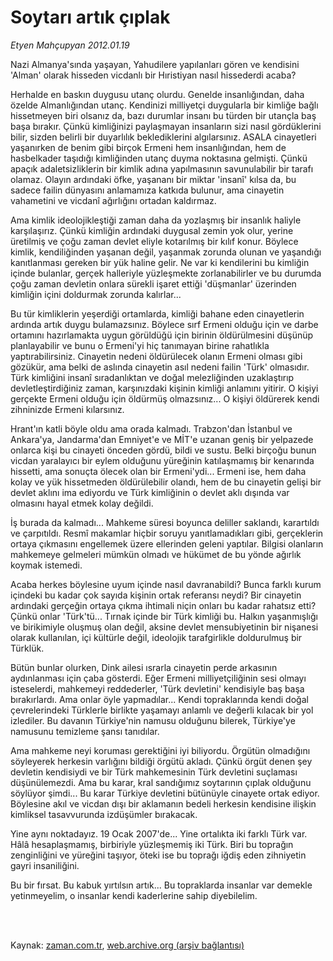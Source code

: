 # Soytarı  artık çıplak

*Etyen Mahçupyan 2012.01.19*

<td class="columnist-detail">
<p>Nazi Almanya'sında yaşayan, Yahudilere yapılanları gören ve kendisini 'Alman' olarak hisseden vicdanlı bir Hıristiyan nasıl hissederdi acaba?</p>
<p>
<div id="haberMetinDiv">
<p>Herhalde en baskın duygusu utanç olurdu. Genelde insanlığından, daha özelde Almanlığından utanç. Kendinizi milliyetçi duygularla bir kimliğe bağlı hissetmeyen biri olsanız da, bazı durumlar insanı bu türden bir utançla baş başa bırakır. Çünkü kimliğinizi paylaşmayan insanların sizi nasıl gördüklerini bilir, sizden belirli bir duyarlılık beklediklerini algılarsınız. ASALA cinayetleri yaşanırken de benim gibi birçok Ermeni hem insanlığından, hem de hasbelkader taşıdığı kimliğinden utanç duyma noktasına gelmişti. Çünkü apaçık adaletsizliklerin bir kimlik adına yapılmasının savunulabilir bir tarafı olamaz. Olayın ardındaki öfke, yaşananı bir miktar 'insanî' kılsa da, bu sadece failin dünyasını anlamamıza katkıda bulunur, ama cinayetin vahametini ve vicdanî ağırlığını ortadan kaldırmaz.
<p>Ama kimlik ideolojikleştiği zaman daha da yozlaşmış bir insanlık haliyle karşılaşırız. Çünkü kimliğin ardındaki duygusal zemin yok olur, yerine üretilmiş ve çoğu zaman devlet eliyle kotarılmış bir kılıf konur. Böylece kimlik, kendiliğinden yaşanan değil, yaşanmak zorunda olunan ve yaşandığı kanıtlanması gereken bir yük haline gelir. Ne var ki kendilerini bu kimliğin içinde bulanlar, gerçek halleriyle yüzleşmekte zorlanabilirler ve bu durumda çoğu zaman devletin onlara sürekli işaret ettiği 'düşmanlar' üzerinden kimliğin içini doldurmak zorunda kalırlar...
<p>Bu tür kimliklerin yeşerdiği ortamlarda, kimliği bahane eden cinayetlerin ardında artık duygu bulamazsınız. Böylece sırf Ermeni olduğu için ve darbe ortamını hazırlamakta uygun görüldüğü için birinin öldürülmesini düşünüp planlayabilir ve bunu o Ermeni'yi hiç tanımayan birine rahatlıkla yaptırabilirsiniz. Cinayetin nedeni öldürülecek olanın Ermeni olması gibi gözükür, ama belki de aslında cinayetin asıl nedeni failin 'Türk' olmasıdır. Türk kimliğini insanî sıradanlıktan ve doğal melezliğinden uzaklaştırıp devletleştirdiğiniz zaman, karşınızdaki kişinin kimliği anlamını yitirir. O kişiyi gerçekte Ermeni olduğu için öldürmüş olmazsınız... O kişiyi öldürerek kendi zihninizde Ermeni kılarsınız.
<p>Hrant'ın katli böyle oldu ama orada kalmadı. Trabzon'dan İstanbul ve Ankara'ya, Jandarma'dan Emniyet'e ve MİT'e uzanan geniş bir yelpazede onlarca kişi bu cinayeti önceden gördü, bildi ve sustu. Belki birçoğu bunun vicdan yaralayıcı bir eylem olduğunu yüreğinin katılaşmamış bir kenarında hissetti, ama sonuçta ölecek olan bir Ermeni'ydi... Ermeni ise, hem daha kolay ve yük hissetmeden öldürülebilir olandı, hem de bu cinayetin gelişi bir devlet aklını ima ediyordu ve Türk kimliğinin o devlet aklı dışında var olmasını hayal etmek kolay değildi.
<p>İş burada da kalmadı... Mahkeme süresi boyunca deliller saklandı, karartıldı ve çarpıtıldı. Resmî makamlar hiçbir soruyu yanıtlamadıkları gibi, gerçeklerin ortaya çıkmasını engellemek üzere ellerinden geleni yaptılar. Bilgisi olanların mahkemeye gelmeleri mümkün olmadı ve hükümet de bu yönde ağırlık koymak istemedi.
<p>Acaba herkes böylesine uyum içinde nasıl davranabildi? Bunca farklı kurum içindeki bu kadar çok sayıda kişinin ortak referansı neydi? Bir cinayetin ardındaki gerçeğin ortaya çıkma ihtimali niçin onları bu kadar rahatsız etti? Çünkü onlar 'Türk'tü... Tırnak içinde bir Türk kimliği bu. Halkın yaşanmışlığı ve birikimiyle oluşmuş olan değil, aksine devlet mensubiyetinin bir nişanesi olarak kullanılan, içi kültürle değil, ideolojik tarafgirlikle doldurulmuş bir Türklük.
<p>Bütün bunlar olurken, Dink ailesi ısrarla cinayetin perde arkasının aydınlanması için çaba gösterdi. Eğer Ermeni milliyetçiliğinin sesi olmayı isteselerdi, mahkemeyi reddederler, 'Türk devletini' kendisiyle baş başa bırakırlardı. Ama onlar öyle yapmadılar... Kendi topraklarında kendi doğal çevrelerindeki Türklerle birlikte yaşamayı anlamlı ve değerli kılacak bir yol izlediler. Bu davanın Türkiye'nin namusu olduğunu bilerek, Türkiye'ye namusunu temizleme şansı tanıdılar.
<p>Ama mahkeme neyi koruması gerektiğini iyi biliyordu. Örgütün olmadığını söyleyerek herkesin varlığını bildiği örgütü akladı. Çünkü örgüt denen şey devletin kendisiydi ve bir Türk mahkemesinin Türk devletini suçlaması düşünülemezdi. Ama bu karar, kral sandığımız soytarının çıplak olduğunu söylüyor şimdi... Bu karar Türkiye devletini bütünüyle cinayete ortak ediyor. Böylesine akıl ve vicdan dışı bir aklamanın bedeli herkesin kendisine ilişkin kimliksel tasavvurunda izdüşümler bırakacak.
<p>Yine aynı noktadayız. 19 Ocak 2007'de... Yine ortalıkta iki farklı Türk var. Hâlâ hesaplaşmamış, birbiriyle yüzleşmemiş iki Türk. Biri bu toprağın zenginliğini ve yüreğini taşıyor, öteki ise bu toprağı iğdiş eden zihniyetin gayri insaniliğini.
<p>Bu bir fırsat. Bu kabuk yırtılsın artık... Bu topraklarda insanlar var demekle yetinmeyelim, o insanlar kendi kaderlerine sahip diyebilelim. </p></p></p></p></p></p></p></p></p></p></div>
</p>


<p><br>
		 </br></p></td>

Kaynak: [zaman.com.tr](http://zaman.com.tr/yazar.do?yazino=1231816), [web.archive.org (arşiv bağlantısı)](http://web.archive.org/web/20120123140613/http://www.zaman.com.tr:80/yazar.do?yazino=1231816)
